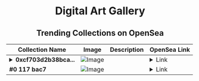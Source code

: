 <div align="center">

# Digital Art Gallery

## Trending Collections on OpenSea

| Collection Name                       | Image                                                                                     | Description                       | OpenSea Link                                                                                          |
|---------------------------------------|-------------------------------------------------------------------------------------------|-----------------------------------|--------------------------------------------------------------------------------------------------------|
| **<details><summary>0xcf703d2b38bca...</summary>0xcf703d2b38bcaa57036f7176753b83b2efc49a4a</details>** | ![Image](https://i2.seadn.io/optimism/0x3debd327d5c02b1f39ada4a5744e525c4ffa63f7/2d7928853f2d942a67d9c207c455e7/062d7928853f2d942a67d9c207c455e7.png?w=200&auto=format) |  | <details><summary>Link</summary>[0xcf703d2b38bcaa57036f7176753b83b2efc49a4a](https://opensea.io/collection/0xcf703d2b38bcaa57036f7176753b83b2efc49a4a)</details> |
| **#0 117 bac7** | ![Image](https://i2.seadn.io/base/0x2ebd4845c54c605b2a1cc8dafecab2db12c57cf0/53834f05a4c1a44a3127b0358dc117/f053834f05a4c1a44a3127b0358dc117.jpeg?w=200&auto=format) |  | <details><summary>Link</summary>[#0 117 bac7](https://opensea.io/collection/0-117-bac7)</details> |

</div>